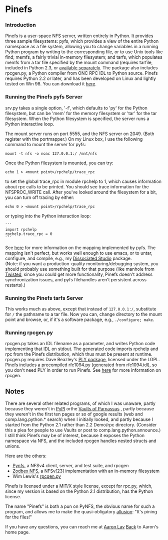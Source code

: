 # Pinefs

### Introduction

Pinefs is a user-space NFS server, written entirely in Python.  It
provides three sample filesystems: pyfs, which provides a view of the entire
Python namespace as a file system, allowing you to change variables in a
running Python program by writing to the corresponding file, or to use
Unix tools like find; memfs, a fairly trivial in-memory
filesystem; and tarfs, which populates memfs from a tar file specified
by the mount command (requires tarfile, included in Python 2.3, or
[available separately](http://www.gustaebel.de/lars/tarfile/).
The package also includes rpcgen.py, a Python
compiler from ONC RPC IDL to Python source.  Pinefs requires Python 2.2
or later, and has been developed on Linux and lightly tested on Win 98.
You can download it [here](http://www.panix.com/~asl2/software/Pinefs/Pinefs-1.1.tar.gz).

### Running the Pinefs pyfs Server

srv.py takes a single option, '-f', which defaults to 'py'
for the Python filesystem, but can be 'mem' for the memory
filesystem or 'tar' for the tar filesystem.  When the Python filesystem is
specified, the server runs a Python interactive loop.

The mount server runs on port 5555, and the NFS server on 2049.
(Both register with the portmapper.)  On my Linux box, I use the following
command to mount the server for pyfs:

`mount -t nfs -o noac 127.0.0.1:/ /mnt/nfs`

Once the Python filesystem is mounted, you can try:

`echo 1 > <mount point>/rpchelp/trace_rpc`

to set the global trace_rpc in module rpchelp to 1, which causes
information about rpc calls to be printed.  You should see trace
information for the NFSPROC_WRITE call.  After you've
looked around the filesystem for a bit, you can turn off tracing by either:

`echo 0 > <mount point>/rpchelp/trace_rpc`

or typing into the Python interaction loop:

	```
	import rpchelp
	rpchelp.trace_rpc = 0
	```

See [here](pyfs.html) for more information on the mapping 
implemented by pyfs.  The mapping isn't perfect, but works well enough
to use emacs, or to untar, configure, and compile, e.g., my 
[Dissociated Studio](http://www.pobox.com/~asl2/music/dissoc_studio/) package.  
(Note: if you want a production-quality monitoring/debugging
system, you should probably use something built for that purpose (like
manhole from [Twisted](http://www.twistedmatrix.com/), since you
could get more functionality, Pinefs doesn't address synchronization issues,
and pyfs filehandles aren't persistent across restarts).)


### Running the Pinefs tarfs Server

This works much as above, except that instead of `127.0.0.1:/`,
substitute for `/` the pathname to a tar file.  Now you can,
change directory to the mount point and browse, or, if it's a software
package, e.g., `./configure; make`.

### Running rpcgen.py

rpcgen.py takes an IDL filename as a parameter, and writes Python
code implementing that IDL on stdout.  The generated code imports
rpchelp and rpc from the Pinefs distribution, which thus must be
present at runtime.  rpcgen.py requires Dave Beazley's 
[PLY package](http://systems.cs.uchicago.edu/ply/), licensed
under the LGPL.  Pinefs includes a precompiled rfc1094.py (generated
from rfc1094.idl), so you don't need PLY in order to run Pinefs.
See [here](rpcgen.html) for more information on rpcgen.

## Notes

There are several other related programs, of which I was unaware,
partly because they weren't in [PyPI](http://www.python.org/pypi)
 orthe [Vaults of Parnassus](http://www.vex.net/parnassus)
, partly because they weren't in the first
ten pages or so of google results (web and comp.lang.python.* search) when
I initially looked, and partly because I started from the Python 2.1
rather than 2.2 Demo/rpc directory.  (Consider this a plea for people
to use Vaults or post to comp.lang.python.announce.) I still think Pinefs
may be of interest, because it exposes the Python namespace via NFS, and
the included rpcgen handles nested structs and unions.

Here are the others:

 - [Pynfs](http://www.cendio.se/~peter/pynfs/), a NFSv4 client, server, and test suite, and rpcgen
 - [Zodbex NFS](http://cvs.sourceforge.net/cgi-bin/viewcvs.cgi/zodbex/zodbex/nfs/), a NFSv[23] implementation with an in-memory filesystem
 - Wim Lewis's [rpcgen.py](http://www.omnigroup.com/~wiml/soft/stale-index.html#python)

Pinefs is licensed under a MIT/X style license, except for rpc.py, which,
since my version is based on the Python 2.1 distribution, has the Python
license.

The name "Pinefs" is both a pun on PyNFS, the obvious name for
such a program, and allows me to make the quasi-obligatory 
[allusion](http://www.mtholyoke.edu/~ebarnes/python/dead-parrot.htm):
"It's pining for the files!"

If you have any questions, you can reach me at 
[Aaron Lav](mailto:asl2@pobox.com)
[Back](http://www.pobox.com/~asl2/) to Aaron's home page.
